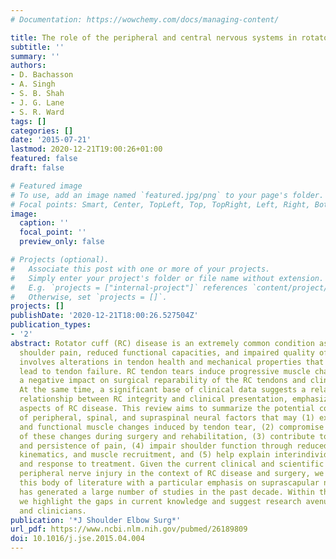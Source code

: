 ```yaml
---
# Documentation: https://wowchemy.com/docs/managing-content/

title: The role of the peripheral and central nervous systems in rotator cuff disease
subtitle: ''
summary: ''
authors:
- D. Bachasson
- A. Singh
- S. B. Shah
- J. G. Lane
- S. R. Ward
tags: []
categories: []
date: '2015-07-21'
lastmod: 2020-12-21T19:00:26+01:00
featured: false
draft: false

# Featured image
# To use, add an image named `featured.jpg/png` to your page's folder.
# Focal points: Smart, Center, TopLeft, Top, TopRight, Left, Right, BottomLeft, Bottom, BottomRight.
image:
  caption: ''
  focal_point: ''
  preview_only: false

# Projects (optional).
#   Associate this post with one or more of your projects.
#   Simply enter your project's folder or file name without extension.
#   E.g. `projects = ["internal-project"]` references `content/project/deep-learning/index.md`.
#   Otherwise, set `projects = []`.
projects: []
publishDate: '2020-12-21T18:00:26.527504Z'
publication_types:
- '2'
abstract: Rotator cuff (RC) disease is an extremely common condition associated with
  shoulder pain, reduced functional capacities, and impaired quality of life. It primarily
  involves alterations in tendon health and mechanical properties that can ultimately
  lead to tendon failure. RC tendon tears induce progressive muscle changes that have
  a negative impact on surgical reparability of the RC tendons and clinical outcomes.
  At the same time, a significant base of clinical data suggests a relatively weak
  relationship between RC integrity and clinical presentation, emphasizing the multifactorial
  aspects of RC disease. This review aims to summarize the potential contribution
  of peripheral, spinal, and supraspinal neural factors that may (1) exacerbate structural
  and functional muscle changes induced by tendon tear, (2) compromise the reversal
  of these changes during surgery and rehabilitation, (3) contribute to pain generation
  and persistence of pain, (4) impair shoulder function through reduced proprioception,
  kinematics, and muscle recruitment, and (5) help explain interindividual differences
  and response to treatment. Given the current clinical and scientific interest in
  peripheral nerve injury in the context of RC disease and surgery, we carefully reviewed
  this body of literature with a particular emphasis on suprascapular neuropathy that
  has generated a large number of studies in the past decade. Within this process,
  we highlight the gaps in current knowledge and suggest research avenues for scientists
  and clinicians.
publication: '*J Shoulder Elbow Surg*'
url_pdf: https://www.ncbi.nlm.nih.gov/pubmed/26189809
doi: 10.1016/j.jse.2015.04.004
---
```

